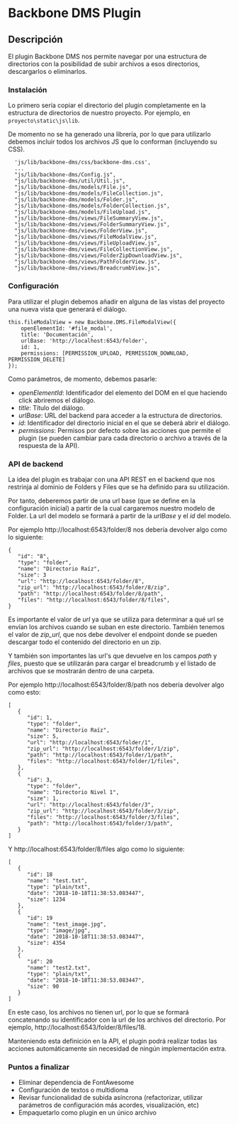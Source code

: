 Backbone DMS Plugin
====================

Descripción
---------------------

El plugin Backbone DMS nos permite navegar por una estructura de directorios con la posibilidad de subir archivos a esos directorios, descargarlos o eliminarlos.

### Instalación
Lo primero sería copiar el directorio del plugin completamente en la estructura de directorios de nuestro proyecto. Por ejemplo, en `proyecto\static\js\lib`.

De momento no se ha generado una librería, por lo que para utilizarlo debemos incluir todos los archivos JS que lo conforman (incluyendo su CSS).
```
  'js/lib/backbone-dms/css/backbone-dms.css',
  ...
  "js/lib/backbone-dms/Config.js",
  "js/lib/backbone-dms/util/Util.js",
  "js/lib/backbone-dms/models/File.js",
  "js/lib/backbone-dms/models/FileCollection.js",
  "js/lib/backbone-dms/models/Folder.js",
  "js/lib/backbone-dms/models/FolderCollection.js",
  "js/lib/backbone-dms/models/FileUpload.js",
  "js/lib/backbone-dms/views/FileSummaryView.js",
  "js/lib/backbone-dms/views/FolderSummaryView.js",
  "js/lib/backbone-dms/views/FolderView.js",
  "js/lib/backbone-dms/views/FileModalView.js",
  "js/lib/backbone-dms/views/FileUploadView.js",
  "js/lib/backbone-dms/views/FileCollectionView.js",
  "js/lib/backbone-dms/views/FolderZipDownloadView.js",
  "js/lib/backbone-dms/views/PathFolderView.js",
  "js/lib/backbone-dms/views/BreadcrumbView.js",
```

### Configuración
Para utilizar el plugin debemos añadir en alguna de las vistas del proyecto una nueva vista que generará el diálogo.
```
this.fileModalView = new Backbone.DMS.FileModalView({
    openElementId: '#file_modal',
    title: 'Documentación',
    urlBase: 'http://localhost:6543/folder',
    id: 1,
    permissions: [PERMISSION_UPLOAD, PERMISSION_DOWNLOAD, PERMISSION_DELETE]
});
```
Como parámetros, de momento, debemos pasarle:
- *openElementId*: Identificador del elemento del DOM en el que haciendo click abriremos el diálogo.
- *title*: Título del diálogo.
- *urlBase*: URL del backend para acceder a la estructura de directorios.
- *id*: Identificador del directorio inicial en el que se deberá abrir el diálogo.
- *permissions*: Permisos por defecto sobre las acciones que permite el plugin (se pueden cambiar para cada directorio o archivo a través de la respuesta de la API).

### API de backend
La idea del plugin es trabajar con una API REST en el backend que nos restrinja al dominio de Folders y Files que se ha definido para su utilización.

Por tanto, deberemos partir de una url base (que se define en la configuración inicial) a partir de la cual cargaremos nuestro modelo de Folder. La url del modelo se formará a partir de la *urlBase* y el *id* del modelo.

Por ejemplo http://localhost:6543/folder/8 nos debería devolver algo como lo siguiente:

```
{
   "id": "8",
   "type": "folder",
   "name": "Directorio Raíz",
   "size": 3
   "url": "http://localhost:6543/folder/8",
   "zip_url": "http://localhost:6543/folder/8/zip",
   "path": "http://localhost:6543/folder/8/path",
   "files": "http://localhost:6543/folder/8/files",
}
```
Es importante el valor de *url* ya que se utiliza para determinar a qué url se envían los archivos cuando se suban en este directorio. También tenemos el valor de *zip_url*, que nos debe devolver el endpoint donde se pueden descargar todo el contenido del directorio en un zip.

Y también son importantes las url's que devuelve en los campos *path* y *files*, puesto que se utilizarán para cargar el breadcrumb y el listado de archivos que se mostrarán dentro de una carpeta.

Por ejemplo http://localhost:6543/folder/8/path nos debería devolver algo como esto:
```
[
   {
      "id": 1,
      "type": "folder",
      "name": "Directorio Raíz",
      "size": 5,
      "url": "http://localhost:6543/folder/1",
      "zip_url": "http://localhost:6543/folder/1/zip",
      "path": "http://localhost:6543/folder/1/path",
      "files": "http://localhost:6543/folder/1/files",
   },
   {
      "id": 3,
      "type": "folder",
      "name": "Directorio Nivel 1",
      "size": 1,
      "url": "http://localhost:6543/folder/3",
      "zip_url": "http://localhost:6543/folder/3/zip",
      "files": "http://localhost:6543/folder/3/files",
      "path": "http://localhost:6543/folder/3/path",
   }
]
```

Y http://localhost:6543/folder/8/files algo como lo siguiente:
```
[
   {
      "id": 18
      "name": "test.txt",
      "type": "plain/txt",
      "date": "2018-10-18T11:38:53.083447",
      "size": 1234
   },
   {
      "id": 19
      "name": "test_image.jpg",
      "type": "image/jpg",
      "date": "2018-10-18T11:38:53.083447",
      "size": 4354
   },
   {
      "id": 20
      "name": "test2.txt",
      "type": "plain/txt",
      "date": "2018-10-18T11:38:53.083447",
      "size": 90
   }
]
```
En este caso, los archivos no tienen url, por lo que se formará concatenando su identificador con la url de los archivos del directorio. Por ejemplo, http://localhost:6543/folder/8/files/18.

Manteniendo esta definición en la API, el plugin podrá realizar todas las acciones automáticamente sin necesidad de ningún implementación extra.


### Puntos a finalizar
- Eliminar dependencia de FontAwesome
- Configuración de textos o multidioma
- Revisar funcionalidad de subida asíncrona (refactorizar, utilizar parámetros de configuración más acordes, visualización, etc)
- Empaquetarlo como plugin en un único archivo